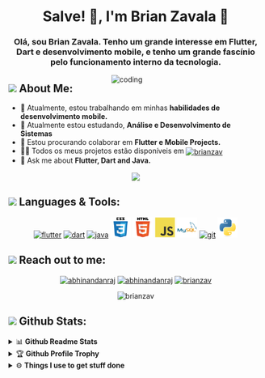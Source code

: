 
<h1 align="center">Salve! 👋, I'm Brian Zavala 🚀️</h1>
<h3 align="center">Olá, sou Brian Zavala. Tenho um grande interesse em Flutter, Dart e desenvolvimento mobile, e tenho um grande fascínio pelo funcionamento interno da tecnologia.</h3>

<img align="right" alt="coding" width="300" src="https://media.giphy.com/media/lP8xu5t2DLGG045H8F/giphy.gif">

## <img src="https://media.giphy.com/media/WUlplcMpOCEmTGBtBW/giphy.gif" width="40"> **About Me:**

- 🔭 Atualmente, estou trabalhando em minhas **habilidades de desenvolvimento mobile.**
- 🌱 Atualmente estou estudando, **Análise e Desenvolvimento de Sistemas**
- 👯 Estou procurando colaborar em **Flutter e Mobile Projects.**
- 👨‍💻 Todos os meus projetos estão disponíveis em <a href="https://github.com/brianzav?tab=repositories" target="blank"><img align="center" src="https://raw.githubusercontent.com/rahuldkjain/github-profile-readme-generator/master/src/images/icons/Social/github.svg" alt="brianzav" height="30" width="40" /></a>
- 💬 Ask me about **Flutter, Dart and Java.**

<p align="center">
   <img align="center" src="https://github-readme-streak-stats.herokuapp.com/?user=brianzav&theme=radical&hide_border=true"/>
</p>

## <img src="https://media.giphy.com/media/j2pOGeGYKe2xCCKwfi/giphy.gif" width="40"> **Languages & Tools:**

<p align="center"> 
	<a href="https://flutter.dev/" target="_blank"><img src="https://cdn.jsdelivr.net/gh/devicons/devicon/icons/flutter/flutter-original.svg" alt="flutter" width="40" height="40"/></a>
  <a href="https://dart.dev/" target="_blank"><img src="https://cdn.jsdelivr.net/gh/devicons/devicon/icons/dart/dart-original.svg" alt="dart" width="40" height="40"/></a>
	<a href="https://www.java.com/en/" target="_blank"><img src="https://cdn.jsdelivr.net/gh/devicons/devicon/icons/java/java-original.svg" alt="java" width="40" height="40"/></a>
  <a href="https://www.w3schools.com/css/" target="_blank"><img src="https://raw.githubusercontent.com/devicons/devicon/master/icons/css3/css3-original-wordmark.svg" alt="css3" width="40" height="40"/></a>
  <a href="https://www.w3.org/html/" target="_blank"><img src="https://raw.githubusercontent.com/devicons/devicon/master/icons/html5/html5-original-wordmark.svg" alt="html5" width="40" height="40"/></a>
  <a href="https://developer.mozilla.org/en-US/docs/Web/JavaScript" target="_blank"><img src="https://raw.githubusercontent.com/devicons/devicon/master/icons/javascript/javascript-original.svg" alt="javascript" width="40" height="40"/></a>
  <a href="https://www.mysql.com/" target="_blank"><img src="https://raw.githubusercontent.com/devicons/devicon/master/icons/mysql/mysql-original-wordmark.svg" alt="mysql" width="40" height="40"/></a>
  <a href="https://git-scm.com/" target="_blank"><img src="https://cdn.jsdelivr.net/gh/devicons/devicon/icons/git/git-original.svg" alt="git" width="40" height="40"/></a>
  <a href="https://www.python.org" target="_blank"><img src="https://raw.githubusercontent.com/devicons/devicon/master/icons/python/python-original.svg" alt="python" width="40" height="40"/></a>
</p>


## <img src="https://media.giphy.com/media/LnQjpWaON8nhr21vNW/giphy.gif" width="40"> **Reach out to me:** ️

<p align="center">
<a href="https://linkedin.com/in/brianzav" target="_blank"><img align="center" src="https://img.shields.io/badge/-LinkedIn-0e76a8?style=flat-square&logo=Linkedin&logoColor=white" alt="abhinandanraj" /></a>
<a href="https://github.com/brianzav" target="_blank"><img align="center" src="https://img.shields.io/badge/Website-3b5998?style=flat-square&logo=google-chrome&logoColor=white" alt="abhinandanraj" /></a>
<a href="mailto:brianbzc23@gmail.com" target="_blank"><img align="center" src="https://img.shields.io/badge/-Gmail-EA4335?style=flat-square&logo=Gmail&logoColor=white" alt="brianzav" /></a>
<p align="center"> <img src="https://komarev.com/ghpvc/?username=brianzav&label=Visitors&color=0088cc&style=flat-square" alt="brianzav" /> </p>

## <img src="https://media.giphy.com/media/ZCN6F3FAkwsyOGU2RS/giphy.gif" width="40"> **Github Stats:**

<details>
  <summary>📊 <b>Github Readme Stats</b></summary>
 <br />
 <p align="center">
  <a href="https://github.com/brianzav">
   <img width="430" align="center" src="https://github-readme-stats.vercel.app/api?username=brianzav&show_icons=true&theme=radical&count_private=true">
  </a>
  <a href="https://github.com/brianzav/github-readme-stats">
    <img align="center" src="https://github-readme-stats.anuraghazra1.vercel.app/api/top-langs/?username=brianzav&layout=compact&theme=radical&langs_count=6" />
  </a>
 </p>
</details>

<details>
 <summary>🏆 <b>Github Profile Trophy</b></summary>
 <br />
 <p align="center">
  <a href="https://github.com/ryo-ma/github-profile-trophy">
   <img src="https://github-profile-trophy.vercel.app/?username=brianzav&column=8&theme=darkhub"/>
  </a>
 </p>
</details>


<details>
  <br />
  <summary>⚙️ <b> Things I use to get stuff done</b></summary>
  	<ul>
  	   <li><b>OS:</b> Windows 11 </li>
	     <li><b>Laptop: </b> MSI Bravo 15 (AMD RYZEN 5)</li>
  	   <li><b>Browser: </b> Firefox Web Browser</li>
	     <li><b>Code Editor:</b> VSCode - The best editor out there.</li>
	     <li><b>To Stay Updated:</b> Linkedin </li>
	    <br />
	</ul>
</details>
